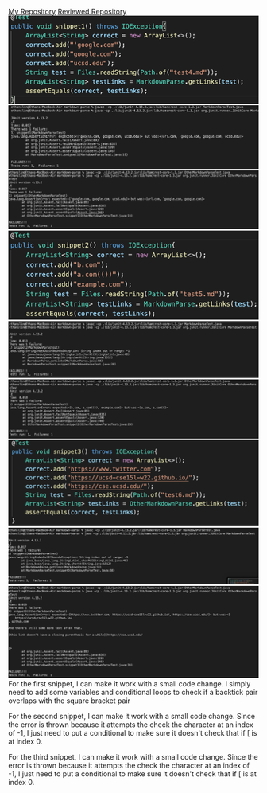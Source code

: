 [My Repository](https://github.com/EthanSLin/markdown-parse)
[Reviewed Repository](https://github.com/ezhou413/markdown-parse)
![Image](sc32.png)
![Image](sc31.png)
![Image](sc33.png)
![Image](sc35.png)
![Image](sc34.png)
![Image](sc36.png)
![Image](sc37.png)
![Image](sc38.png)
![Image](sc39.png)
For the first snippet, I can make it work with a small code change. I simply need to add some variables and conditional loops to check if a backtick pair overlaps with the square bracket pair

For the second snippet, I can make it work with a small code change. Since the error is thrown because it attempts the check the character at an index of -1, I just need to put a conditional to make sure it doesn't check that if [ is at index 0.

For the third snippet, I can make it work with a small code change. Since the error is thrown because it attempts the check the character at an index of -1, I just need to put a conditional to make sure it doesn't check that if [ is at index 0.